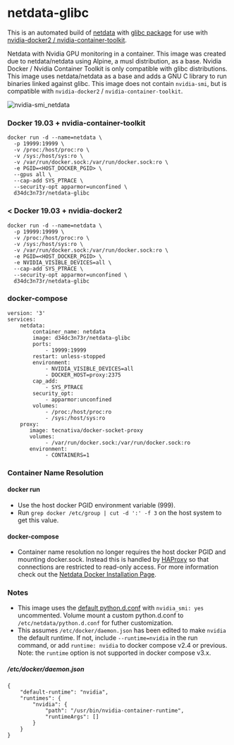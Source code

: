 # netdata-glibc
This is an automated build of [netdata](https://github.com/netdata/netdata) with [glibc package](https://github.com/sgerrand/alpine-pkg-glibc) for use with [nvidia-docker2 / nvidia-container-toolkit](https://github.com/NVIDIA/nvidia-docker).

Netdata with Nvidia GPU monitoring in a container. This image was created due to netdata/netdata using Alpine, a musl distribution, as a base. Nvidia Docker / Nvidia Container Toolkit is  only compatible with glibc distributions. This image uses netdata/netdata as a base and adds a GNU C library to run binaries linked against glibc. This image does not contain `nvidia-smi`, but is compatible with `nvidia-docker2` / `nvidia-container-toolkit`.

![nvidia-smi_netdata](https://user-images.githubusercontent.com/9123670/58919768-269d0180-86e4-11e9-8405-2a7b7c5917c7.png)

### Docker 19.03 + nvidia-container-toolkit
```
docker run -d --name=netdata \
  -p 19999:19999 \
  -v /proc:/host/proc:ro \
  -v /sys:/host/sys:ro \
  -v /var/run/docker.sock:/var/run/docker.sock:ro \
  -e PGID=<HOST_DOCKER_PGID> \
  --gpus all \
  --cap-add SYS_PTRACE \
  --security-opt apparmor=unconfined \
  d34dc3n73r/netdata-glibc
```

### < Docker 19.03 + nvidia-docker2
```
docker run -d --name=netdata \
  -p 19999:19999 \
  -v /proc:/host/proc:ro \
  -v /sys:/host/sys:ro \
  -v /var/run/docker.sock:/var/run/docker.sock:ro \
  -e PGID=<HOST_DOCKER_PGID> \
  -e NVIDIA_VISIBLE_DEVICES=all \
  --cap-add SYS_PTRACE \
  --security-opt apparmor=unconfined \
  d34dc3n73r/netdata-glibc
```  

### docker-compose
```
version: '3'
services:
    netdata:
        container_name: netdata
        image: d34dc3n73r/netdata-glibc
        ports:
            - 19999:19999
        restart: unless-stopped
        environment:
            - NVIDIA_VISIBLE_DEVICES=all
            - DOCKER_HOST=proxy:2375
        cap_add:
            - SYS_PTRACE
        security_opt:
            - apparmor:unconfined
        volumes:
            - /proc:/host/proc:ro
            - /sys:/host/sys:ro
    proxy:
       image: tecnativa/docker-socket-proxy
       volumes:
            - /var/run/docker.sock:/var/run/docker.sock:ro
       environment:
            - CONTAINERS=1
```  

### Container Name Resolution
#### docker run
 - Use the host docker PGID environment variable (999). 
 - Run `grep docker /etc/group | cut -d ':' -f 3` on the host system to get this value.
#### docker-compose
 - Container name resolution no longer requires the host docker PGID and mounting docker.sock. Instead this is handled by [HAProxy](https://docs.netdata.cloud/docs/running-behind-haproxy/) so that connections are restricted to read-only access. For more information check out the [Netdata Docker Installation Page](https://github.com/netdata/netdata/tree/master/packaging/docker). 

### Notes
- This image uses the [default python.d.conf](https://github.com/netdata/netdata/blob/master/collectors/python.d.plugin/python.d.conf) with `nvidia_smi: yes` uncommented. Volume mount a custom python.d.conf to `/etc/netdata/python.d.conf` for futher customization. 
 - This assumes `/etc/docker/daemon.json` has been edited to make `nvidia` the default runtime. If not, include `--runtime=nvidia` in the run command, or add `runtime: nvidia` to docker compose v2.4 or previous. Note: the `runtime` option is not supported in docker compose v3.x.

##### /etc/docker/daemon.json
```
{
    "default-runtime": "nvidia",
    "runtimes": {
        "nvidia": {
            "path": "/usr/bin/nvidia-container-runtime",
            "runtimeArgs": []
        }
    }
}
```

